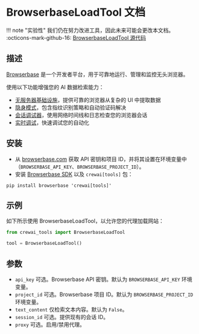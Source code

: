 # BrowserbaseLoadTool 文档

!!! note "实验性"
    我们仍在努力改进工具，因此未来可能会更改本文档。
    :octicons-mark-github-16: [BrowserbaseLoadTool 源代码](https://github.com/aithoughts/aipmAI-tools/tree/zh/src/crewai_tools/tools/browserbase_load_tool)

## 描述

[Browserbase](https://browserbase.com) 是一个开发者平台，用于可靠地运行、管理和监控无头浏览器。

使用以下功能增强您的 AI 数据检索能力：

 - [无服务器基础设施](https://docs.browserbase.com/under-the-hood)，提供可靠的浏览器从复杂的 UI 中提取数据
 - [隐身模式](https://docs.browserbase.com/features/stealth-mode)，包含指纹识别策略和自动验证码解决
 - [会话调试器](https://docs.browserbase.com/features/sessions)，使用网络时间线和日志检查您的浏览器会话
 - [实时调试](https://docs.browserbase.com/guides/session-debug-connection/browser-remote-control)，快速调试您的自动化

## 安装

- 从 [browserbase.com](https://browserbase.com) 获取 API 密钥和项目 ID，并将其设置在环境变量中（`BROWSERBASE_API_KEY`、`BROWSERBASE_PROJECT_ID`）。
- 安装 [Browserbase SDK](http://github.com/browserbase/python-sdk) 以及 `crewai[tools]` 包：

```
pip install browserbase 'crewai[tools]'
```

## 示例

如下所示使用 BrowserbaseLoadTool，以允许您的代理加载网站：

```python
from crewai_tools import BrowserbaseLoadTool

tool = BrowserbaseLoadTool()
```

## 参数

- `api_key` 可选。Browserbase API 密钥。默认为 `BROWSERBASE_API_KEY` 环境变量。
- `project_id` 可选。Browserbase 项目 ID。默认为 `BROWSERBASE_PROJECT_ID` 环境变量。
- `text_content` 仅检索文本内容。默认为 `False`。
- `session_id` 可选。提供现有的会话 ID。
- `proxy` 可选。启用/禁用代理。
